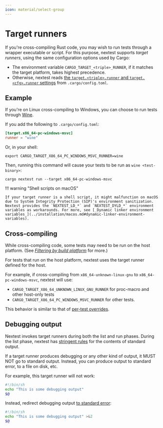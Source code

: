 ```yaml
---
icon: material/select-group
---
```


# Target runners

If you're cross-compiling Rust code, you may wish to run tests through a wrapper executable or script. For this purpose, nextest supports _target runners_, using the same configuration options used by Cargo:

- The environment variable `CARGO_TARGET_<triple>_RUNNER`, if it matches the target platform, takes highest precedence.
- Otherwise, nextest reads [the `target.<triple>.runner` and `target.<cfg>.runner` settings](https://doc.rust-lang.org/cargo/reference/config.html#targettriplerunner) from `.cargo/config.toml`.

## Example

If you're on Linux cross-compiling to Windows, you can choose to run tests through [Wine](https://www.winehq.org/).

If you add the following to `.cargo/config.toml`:

```toml title="Target runner in <code>.cargo/config.toml</code>"
[target.x86_64-pc-windows-msvc]
runner = "wine"
```

Or, in your shell:

```
export CARGO_TARGET_X86_64_PC_WINDOWS_MSVC_RUNNER=wine
```

Then, running this command will cause your tests to be run as `wine <test-binary>`:

```
cargo nextest run --target x86_64-pc-windows-msvc
```

!!! warning "Shell scripts on macOS"

    If your target runner is a shell script, it might malfunction on macOS due to System Integrity Protection (SIP)'s environment sanitization. Nextest provides the `NEXTEST_LD_*` and `NEXTEST_DYLD_*` environment variables as workarounds. For more, see [_Dynamic linker environment variables_](../installation/macos.md#dynamic-linker-environment-variables).

## Cross-compiling

While cross-compiling code, some tests may need to be run on the host platform. (See [_Filtering by build platform_](../running.md#filtering-by-build-platform) for more.)

For tests that run on the host platform, nextest uses the target runner defined for the host.

For example, if cross-compiling from `x86_64-unknown-linux-gnu` to `x86_64-pc-windows-msvc`, nextest will use:

- `CARGO_TARGET_X86_64_UNKNOWN_LINUX_GNU_RUNNER` for proc-macro and other host-only tests
- `CARGO_TARGET_X86_64_PC_WINDOWS_MSVC_RUNNER` for other tests.

This behavior is similar to that of [per-test overrides](../configuration/specifying-platforms.md#host-tests).

## Debugging output

Nextest invokes target runners during both the list and run phases. During the list phase, nextest has [stringent rules] for the contents of standard output.

If a target runner produces debugging or any other kind of output, it MUST NOT go to standard output. Instead, you can produce output to standard error, to a file on disk, etc.

For example, this target runner will not work:

```bash
#!/bin/sh
echo "This is some debugging output"
$@
```

Instead, redirect debugging output [to standard error](https://stackoverflow.com/questions/2990414/echo-that-outputs-to-stderr):

```bash
#!/bin/sh
echo "This is some debugging output" >&2
$@
```

[stringent rules]: https://nexte.st/docs/design/custom-test-harnesses/#manually-implementing-a-test-harness
